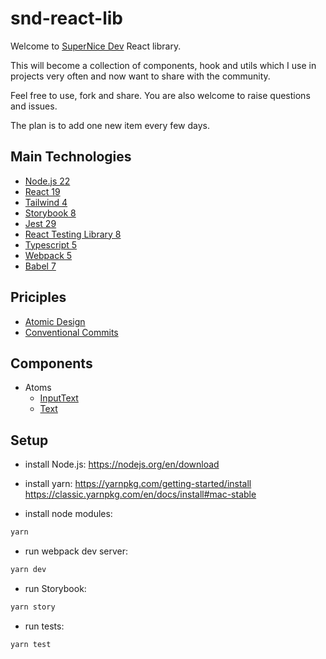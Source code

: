 # snd-react-lib

Welcome to [SuperNice Dev](https://www.supernice-dev.com/en) React library.

This will become a collection of components, hook and utils which I use in projects very often and now want to share with the community.

Feel free to use, fork and share. You are also welcome to raise questions and issues. 

The plan is to add one new item every few days.

## Main Technologies

- [Node.js 22](https://nodejs.org/docs/latest-v22.x/api/index.html)
- [React 19](https://react.dev/)
- [Tailwind 4](https://tailwindcss.com/docs/installation/using-postcss)
- [Storybook 8](https://storybook.js.org/docs)
- [Jest 29](https://jestjs.io/docs/getting-started)
- [React Testing Library 8](https://testing-library.com/docs/react-testing-library/intro)
- [Typescript 5](https://www.typescriptlang.org/docs)
- [Webpack 5](https://webpack.js.org/concepts/)
- [Babel 7](https://babeljs.io/docs/en/)


## Priciples

- [Atomic Design](https://atomicdesign.bradfrost.com/chapter-2/)
- [Conventional Commits](https://www.conventionalcommits.org/en/v1.0.0/)


## Components

- Atoms
  - [InputText](./src/components/atoms/InputText/InputText.tsx)
  - [Text](./src/components/atoms/Text/Text.tsx)


## Setup

- install Node.js:
https://nodejs.org/en/download

- install yarn:
https://yarnpkg.com/getting-started/install
https://classic.yarnpkg.com/en/docs/install#mac-stable

- install node modules:
```sh
yarn
```

- run webpack dev server:
```sh
yarn dev
```

- run Storybook:
```sh
yarn story
```

- run tests:
```sh
yarn test
```
